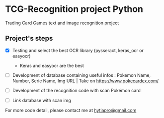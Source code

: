 # TCG-Recognition project Python
Trading Card Games text and image recognition project

## Project's steps

- [x] Testing and select the best OCR library (pysseract, keras_ocr or easyocr) 
  - Keras and easyocr are the best
- [ ] Development of database containing useful infos : Pokemon Name, Number, Serie Name, Img URL | Take on https://www.pokecardex.com/
- [ ] Development of the recognition code with scan Pokémon card
- [ ] Link database with scan img


For more code detail, please contact me at hytiapro@gmail.com
